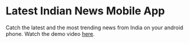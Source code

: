 # Latest Indian News Mobile App
Catch the latest and the most trending news from India on your android phone.
Watch the demo video [here](https://drive.google.com/file/d/1WWr8pBbCwpKFuve1njYqbjfpq64C6e1y/view?usp=sharing).
